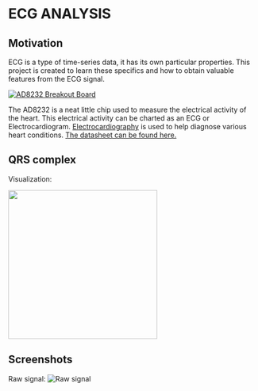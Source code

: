 # ECG ANALYSIS

## Motivation
ECG is a type of time-series data, it has its own particular properties.
This project is created to learn these specifics and how to obtain valuable features from the ECG signal.

[![AD8232 Breakout Board](https://cdn.sparkfun.com/assets/learn_tutorials/2/5/0/HeartRateBoardFront.jpg)](https://www.sparkfun.com/products/12650)

The AD8232 is a neat little chip used to measure the electrical activity of the heart. This electrical activity can be charted as an ECG or Electrocardiogram. [Electrocardiography](http://en.wikipedia.org/wiki/Electrocardiography) is used to help diagnose various heart conditions. [The datasheet can be found here.](https://cdn.sparkfun.com/datasheets/Sensors/Biometric/AD8232.pdf)


## QRS complex
Visualization:

<img src="images/ECG_principle_slow.gif" width="300px"/>


## Screenshots

Raw signal:
![Raw signal](images/raw_signal.png)
